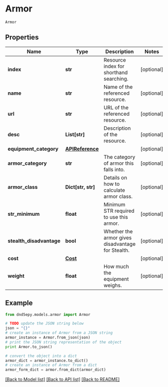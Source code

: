 # Armor

`Armor` 

## Properties
Name | Type | Description | Notes
------------ | ------------- | ------------- | -------------
**index** | **str** | Resource index for shorthand searching. | [optional] 
**name** | **str** | Name of the referenced resource. | [optional] 
**url** | **str** | URL of the referenced resource. | [optional] 
**desc** | **List[str]** | Description of the resource. | [optional] 
**equipment_category** | [**APIReference**](APIReference.md) |  | [optional] 
**armor_category** | **str** | The category of armor this falls into. | [optional] 
**armor_class** | **Dict[str, str]** | Details on how to calculate armor class. | [optional] 
**str_minimum** | **float** | Minimum STR required to use this armor. | [optional] 
**stealth_disadvantage** | **bool** | Whether the armor gives disadvantage for Stealth. | [optional] 
**cost** | [**Cost**](Cost.md) |  | [optional] 
**weight** | **float** | How much the equipment weighs. | [optional] 

## Example

```python
from dnd5epy.models.armor import Armor

# TODO update the JSON string below
json = "{}"
# create an instance of Armor from a JSON string
armor_instance = Armor.from_json(json)
# print the JSON string representation of the object
print Armor.to_json()

# convert the object into a dict
armor_dict = armor_instance.to_dict()
# create an instance of Armor from a dict
armor_form_dict = armor.from_dict(armor_dict)
```
[[Back to Model list]](../README.md#documentation-for-models) [[Back to API list]](../README.md#documentation-for-api-endpoints) [[Back to README]](../README.md)


